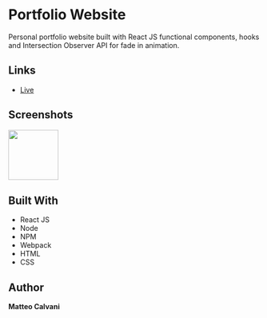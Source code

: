 # Portfolio Website

<p> Personal portfolio website built with React JS functional components, hooks and Intersection Observer API for fade in animation.</p>

## Links

- [Live](<Homepage url> 'Live View')

## Screenshots

<!-- ![Preview](https://user-images.githubusercontent.com/64235918/194163970-1a0b2500-d857-4cef-aaaf-97f8de98a27a.png) -->

<img src="https://user-images.githubusercontent.com/64235918/194163970-1a0b2500-d857-4cef-aaaf-97f8de98a27a.png" width="100" height="100"/>

## Built With

- React JS
- Node
- NPM
- Webpack
- HTML
- CSS

## Author

**Matteo Calvani**

